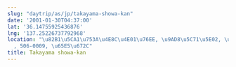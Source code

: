 ```yaml
---
slug: "daytrip/as/jp/takayama-showa-kan"
date: '2001-01-30T04:37:00'
lat: '36.14755925436876'
lng: '137.25226737792968'
location: "\u82B1\u5CA1\u753A\u4E8C\u4E01\u76EE, \u9AD8\u5C71\u5E02, \u5C90\u961C\u770C\
  , 506-0009, \u65E5\u672C"
title: Takayama showa-kan
---
```



